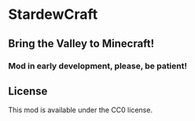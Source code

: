 # StardewCraft 

## Bring the Valley to Minecraft!

### Mod in early development, please, be patient!








## License

This mod is available under the CC0 license.
